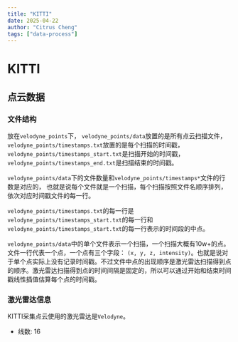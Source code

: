 ```yaml
---
title: "KITTI"
date: 2025-04-22
author: "Citrus Cheng"
tags: ["data-process"]
---
```


# KITTI

## 点云数据
### 文件结构
放在`velodyne_points`下，
`velodyne_points/data`放置的是所有点云扫描文件，
`velodyne_points/timestamps.txt`放置的是每个扫描的时间戳，
`velodyne_points/timestamps_start.txt`是扫描开始的时间戳，
`velodyne_points/timestamps_end.txt`是扫描结束的时间戳。

`velodyne_points/data`下的文件数量和`velodyne_points/timestamps*`文件的行数是对应的，
也就是说每个文件就是一个扫描，每个扫描按照文件名顺序排列，依次对应时间戳文件的每一行。

`velodyne_points/timestamps.txt`的每一行是`velodyne_points/timestamps_start.txt`的每一行和`velodyne_points/timestamps_start.txt`的每一行表示的时间段的中点。

`velodyne_points/data`中的单个文件表示一个扫描，一个扫描大概有10w+的点。文件一行代表一个点，一个点有三个字段： `(x, y, z, intensity)`。也就是说对于单个点实际上没有记录时间戳。不过文件中点的出现顺序是激光雷达扫描得到点的顺序。激光雷达扫描得到点的时间间隔是固定的，所以可以通过开始和结束时间戳线性插值估算每个点的时间戳。

### 激光雷达信息
KITTI采集点云使用的激光雷达是`Velodyne`。
* 线数: 16